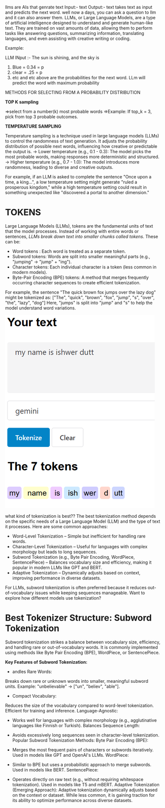 llms are AIs that genrate text
Input:- text
Output:- text
takes text as input and predicts the next word.
well now a days, you can ask a question to llm and it can also answer them.
LLMs, or Large Language Models, are a type of artificial intelligence designed to understand and generate human-like text. They are trained on vast amounts of data, allowing them to perform tasks like answering questions, summarizing information, translating languages, and even assisting with creative writing or coding.


Example:

LLM INput :- The sun is shining, and the sky is

1. Blue = 0.34 = p
2. clear = .25 = p 
3. etc and etc
above are the probabilities for the next word.
LLm will predict the word with maximum probability

METHODS FOR SELECTING FROM A PROBABILITY DISTRIBUTION

**TOP K sampling**

=>select from a number(k) most probable words
=>Example: If top_k = 3, pick from top 3 probable outcomes.


**TEMPERATURE SAMPLING**


Temperature sampling is a technique used in large language models (LLMs) to control the randomness of text generation. It adjusts the probability distribution of possible next words, influencing how creative or predictable the output is.
-> Lower temperature (e.g., 0.1 - 0.3): The model picks the most probable words, making responses more deterministic and structured.
-> Higher temperature (e.g., 0.7 - 1.0): The model introduces more randomness, leading to diverse and creative outputs.

For example, if an LLM is asked to complete the sentence "Once upon a time, a king...", a low temperature setting might generate "ruled a prosperous kingdom," while a high temperature setting could result in something unexpected like "discovered a portal to another dimension."

# TOKENS

Large Language Models (LLMs), tokens are the fundamental units of text that the model processes. Instead of working with entire words or sentences, *LLMs break down text into smaller chunks called tokens*. These can be:
- Word tokens : Each word is treated as a separate token.
- Subword tokens: Words are split into smaller meaningful parts (e.g., "jumping" → "jump" + "ing").
- Character tokens: Each individual character is a token (less common in modern models).
- Byte-Pair Encoding (BPE) tokens: A method that merges frequently occurring character sequences to create efficient tokenization.

For example, the sentence "The quick brown fox jumps over the lazy dog" might be tokenized as: ["The", "quick", "brown", "fox", "jump", "s", "over", "the", "lazy", "dog"] Here, "jumps" is split into "jump" and "s" to help the model understand word variations.

![tokens example](image.png)

what kind of tokenization is best??
The best tokenization method depends on the specific needs of a Large Language Model (LLM) and the type of text it processes. Here are some common approaches:
- Word-Level Tokenization – Simple but inefficient for handling rare words.
- Character-Level Tokenization – Useful for languages with complex morphology but leads to long sequences.
- Subword Tokenization (e.g., Byte Pair Encoding, WordPiece, SentencePiece) – Balances vocabulary size and efficiency, making it popular in modern LLMs like GPT and BERT.
- Adaptive Tokenization – Dynamically adjusts based on context, improving performance in diverse datasets.

For LLMs, subword tokenization is often preferred because it reduces out-of-vocabulary issues while keeping sequences manageable. Want to explore how different models use tokenization? 

# Best Tokenizer Structure: Subword Tokenization
Subword tokenization strikes a balance between vocabulary size, efficiency, and handling rare or out-of-vocabulary words. It is commonly implemented using methods like Byte Pair Encoding (BPE), WordPiece, or SentencePiece.

**Key Features of Subword Tokenization:**
- andles Rare Words:

Breaks down rare or unknown words into smaller, meaningful subword units.
Example: "unbelievable" → ["un", "believ", "able"].
- Compact Vocabulary:

Reduces the size of the vocabulary compared to word-level tokenization.
Efficient for training and inference.
Language-Agnostic:

- Works well for languages with complex morphology (e.g., agglutinative languages like Finnish or Turkish).
Balances Sequence Length:

- Avoids excessively long sequences seen in character-level tokenization.
Popular Subword Tokenization Methods:
Byte Pair Encoding (BPE):

- Merges the most frequent pairs of characters or subwords iteratively.
Used in models like GPT and OpenAI's LLMs.
WordPiece:

- Similar to BPE but uses a probabilistic approach to merge subwords.
Used in models like BERT.
SentencePiece:

- Operates directly on raw text (e.g., without requiring whitespace tokenization).
Used in models like T5 and mBERT.
Adaptive Tokenization (Emerging Approach):
Adaptive tokenization dynamically adjusts based on the context or dataset. While less common, it is gaining traction for its ability to optimize performance across diverse datasets.
